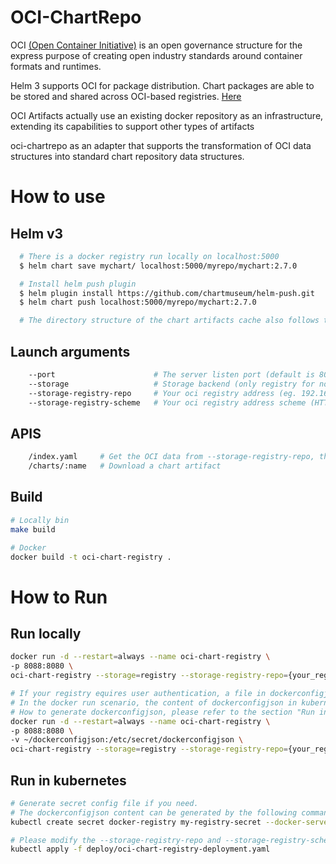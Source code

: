 # OCI-ChartRepo
OCI [(Open Container Initiative)](https://opencontainers.org/) is an open governance structure for the express purpose of creating open industry standards around container formats and runtimes.

Helm 3 supports OCI for package distribution. Chart packages are able to be stored and shared across OCI-based registries. [Here](https://helm.sh/docs/topics/registries/)

OCI Artifacts actually use an existing docker repository as an infrastructure, extending its capabilities to support other types of artifacts

oci-chartrepo as an adapter that supports the transformation of OCI data structures into standard chart repository data structures.

# How to use
## Helm v3
```sh
  # There is a docker registry run locally on localhost:5000
  $ helm chart save mychart/ localhost:5000/myrepo/mychart:2.7.0

  # Install helm push plugin
  $ helm plugin install https://github.com/chartmuseum/helm-push.git
  $ helm chart push localhost:5000/myrepo/mychart:2.7.0

  # The directory structure of the chart artifacts cache also follows the OCI Image specification, you can see the mediaType in index.json is `application/vnd.oci.image.manifest.v1+json`
```

## Launch arguments
```sh
    --port                      # The server listen port (default is 8080)
    --storage                   # Storage backend (only registry for now)
    --storage-registry-repo     # Your oci registry address (eg. 192.168.0.1:5000)
    --storage-registry-scheme   # Your oci registry address scheme (HTTP or HTTPS), default is empty means that the scheme will be automatically determined
```

## APIS
```sh
    /index.yaml     # Get the OCI data from --storage-registry-repo, then transform them into standard chart repository data structures.
    /charts/:name   # Download a chart artifact
```

## Build
```sh
# Locally bin
make build

# Docker
docker build -t oci-chart-registry .
```

# How to Run
## Run locally
```sh
docker run -d --restart=always --name oci-chart-registry \
-p 8088:8080 \
oci-chart-registry --storage=registry --storage-registry-repo={your_registry_addr} --port=8080

# If your registry equires user authentication, a file in dockerconfigjson(kubernetes secret type) format needs to be mounted into container /etc/secret/dockerconfigjson
# In the docker run scenario, the content of dockerconfigjson in kubernetes secret needs to be base64 decoded, and then stored it into the ~/dockerconfigjson file
# How to generate dockerconfigjson, please refer to the section "Run in kubernetes"
docker run -d --restart=always --name oci-chart-registry \
-p 8088:8080 \
-v ~/dockerconfigjson:/etc/secret/dockerconfigjson \
oci-chart-registry --storage=registry --storage-registry-repo={your_registry_addr} --storage-registry-scheme=HTTPS --port=8080
```

## Run in kubernetes
```sh
# Generate secret config file if you need.
# The dockerconfigjson content can be generated by the following command：
kubectl create secret docker-registry my-registry-secret --docker-server=DOCKER_REGISTRY_SERVER --docker-username=DOCKER_USER --docker-password=DOCKER_PASSWORD --docker-email=DOCKER_EMAIL

# Please modify the --storage-registry-repo and --storage-registry-scheme parameters before apply
kubectl apply -f deploy/oci-chart-registry-deployment.yaml
```